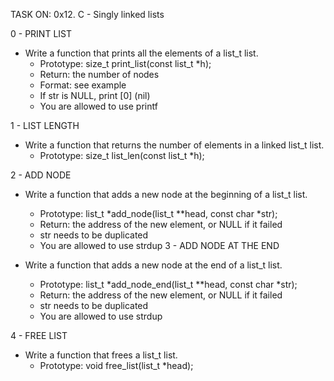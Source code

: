 TASK ON:  0x12. C - Singly linked lists

0 - PRINT LIST
  - Write a function that prints all the elements of a list_t list.
	- Prototype: size_t print_list(const list_t *h);
	- Return: the number of nodes
	- Format: see example
	- If str is NULL, print [0] (nil)
	- You are allowed to use printf

1 - LIST LENGTH
  - Write a function that returns the number of elements in a linked list_t list.
	- Prototype: size_t list_len(const list_t *h);

2 - ADD NODE
  - Write a function that adds a new node at the beginning of a list_t list.

	- Prototype: list_t *add_node(list_t **head, const char *str);
	- Return: the address of the new element, or NULL if it failed
	- str needs to be duplicated
	- You are allowed to use strdup
3 - ADD NODE AT THE  END
  - Write a function that adds a new node at the end of a list_t list.
	- Prototype: list_t *add_node_end(list_t **head, const char *str);
	- Return: the address of the new element, or NULL if it failed
	- str needs to be duplicated
	- You are allowed to use strdup

4 - FREE LIST
  - Write a function that frees a list_t list.
	- Prototype: void free_list(list_t *head);


